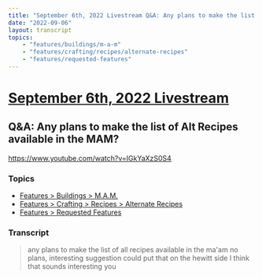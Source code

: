 ```yaml
---
title: "September 6th, 2022 Livestream Q&A: Any plans to make the list of Alt Recipes available in the MAM?"
date: "2022-09-06"
layout: transcript
topics:
    - "features/buildings/m-a-m"
    - "features/crafting/recipes/alternate-recipes"
    - "features/requested-features"
---
```

# [September 6th, 2022 Livestream](../2022-09-06.md)
## Q&A: Any plans to make the list of Alt Recipes available in the MAM?
https://www.youtube.com/watch?v=IGkYaXzS0S4

### Topics
* [Features > Buildings > M.A.M.](../topics/features/buildings/m-a-m.md)
* [Features > Crafting > Recipes > Alternate Recipes](../topics/features/crafting/recipes/alternate-recipes.md)
* [Features > Requested Features](../topics/features/requested-features.md)

### Transcript

> any plans to make the list of all recipes available in the ma'am no plans, interesting suggestion could put that on the hewitt side I think that sounds interesting you
